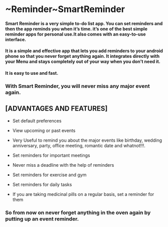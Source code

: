 # ~Reminder~SmartReminder
#### Smart Reminder is a very simple to-do list app. You can set reminders and then the app reminds you when it’s time. it’s one of the best simple reminder apps for personal use.It also comes with an easy-to-use interface.
#### It is a simple and effective app that lets you add reminders to your android phone so that you never forget anything again. It integrates directly with your Menu and stays completely out of your way when you don’t need it. 
#### It is easy to use and fast.

### With Smart Reminder, you will never miss any major event again.

## [ADVANTAGES AND FEATURES]

- Set default preferences

- View upcoming or past events

- Very Useful to remind you about the major events like birthday, wedding anniversary, party, office meeting, romantic date and whatnot!!!.

- Set reminders for important meetings

- Never miss a deadline with the help of reminders

- Set reminders for exercise and gym

- Set reminders for daily tasks

- If you are taking medicinal pills on a regular basis, set a reminder for them

### So from now on never forget anything in the oven again by putting up an event reminder.

